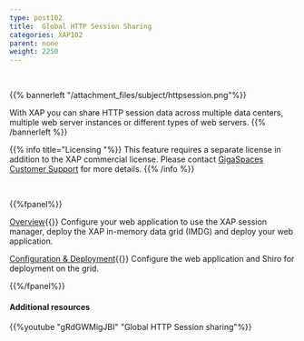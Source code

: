 ```yaml
---
type: post102
title:  Global HTTP Session Sharing
categories: XAP102
parent: none
weight: 2250
---
```


<br>

{{% bannerleft "/attachment_files/subject/httpsession.png"%}}

With XAP you can share HTTP session data across multiple data centers, multiple web server instances or different types of web servers.
{{% /bannerleft %}}


{{% info title="Licensing "%}}
This feature requires a separate license in addition to the XAP commercial license. Please contact [GigaSpaces Customer Support](http://www.gigaspaces.com/content/customer-support-services) for more details.
{{% /info %}}


<br>

{{%fpanel%}}

[Overview](./global-http-session-sharing.html){{<wbr>}}
Configure your web application to use the XAP session manager, deploy the XAP in-memory data grid (IMDG) and deploy your web application.

[Configuration & Deployment](./global-http-session-sharing-configuration.html){{<wbr>}}
Configure the web application and Shiro for deployment on the grid.

{{%/fpanel%}}





#### Additional resources

{{%youtube "gRdGWMigJBI"  "Global HTTP Session sharing"%}}

